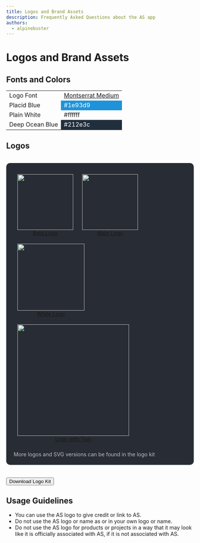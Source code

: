 ```yaml
---
title: Logos and Brand Assets
description: Frequently Asked Questions about the AS app
authors:
  - alpinebuster
---
```


# Logos and Brand Assets

## Fonts and Colors

<table style="width: 100%;">
	<tbody>
		<tr>
			<td>Logo Font</td>
			<td><a rel="noreferrer noopener" href="https://fonts.google.com/specimen/Montserrat" target="_blank">Montserrat Medium</a></td>
		</tr>
		<tr>
			<td>Placid Blue</td>
			<td style="background-color:#1e93d9;color:white;">#1e93d9</td>
		</tr>
		<tr>
			<td>Plain White</td>
			<td>#ffffff</td></tr>
		<tr>
			<td>Deep&nbsp;Ocean&nbsp;Blue</td>
			<td style="background-color:#212e3c;color:white;">#212e3c</td>
		</tr>
	</tbody>
</table>

## Logos

<div style="background-color: #282c34;
	color: white;
	padding: 20px;
	margin-top: 34px;
	margin-bottom: 34px;
	border-radius: 10px;
	padding-bottom: 6px;">
	<a href="/images/logos/icon_beta.png" target="_blank" style="display: inline-block; text-align: center; margin: 10px" rel="noopener noreferrer">
		<img width="150px" style="display: block;" src="/images/logos/icon_beta.png">
		<label>Beta Logo</label>
	</a>
	<a href="/images/logos/icon.png" target="_blank" style="display: inline-block; text-align: center; margin: 10px" rel="noopener noreferrer">
		<img width="150px" style="display: block;" src="/images/logos/icon.png">
		<label>Main Logo</label>
	</a>
	<a href="/images/logos/as_inverted.png" target="_blank" style="display: inline-block; text-align: center; margin: 10px" rel="noopener noreferrer">
		<img width="180px" style="display: block;" src="/images/logos/as_inverted.png">
		<label>White Logo</label>
	</a>
	<a href="/images/logos/as_logo_text.png" target="_blank" style="display: inline-block; text-align: center; margin: 10px" rel="noopener noreferrer">
		<img width="300px" style="display: block;" src="/images/logos/as_logo_text.png">
		<label>Logo with Text</label>
	</a>
	<p style="opacity: 0.7;">More logos and SVG versions can be found in the logo kit</p>
</div>

<a href="/download_files/as_logo_kit_v1.zip" target="_blank" rel="noopener noreferrer">
	<button>Download Logo Kit</button>
</a>

## Usage Guidelines

- You can use the AS logo to give credit or link to AS.
- Do not use the AS logo or name as or in your own logo or name.
- Do not use the AS logo for products or projects in a way that it may look like it is officially associated with AS, if it is not associated with AS.
